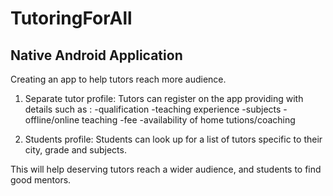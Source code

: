 # TutoringForAll
## Native Android Application

Creating an app to help tutors reach more audience.

1. Separate tutor profile: Tutors can register on the app providing with details such as :
-qualification
-teaching experience
-subjects
-offline/online teaching
-fee
-availability of home tutions/coaching 

2. Students profile: Students can look up for a list of tutors specific to their city, grade and subjects.

This will help deserving tutors reach a wider audience, and students to find good mentors. 
